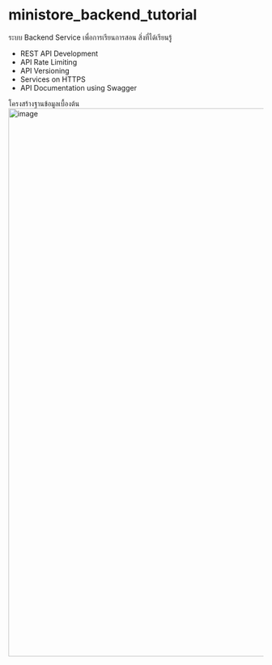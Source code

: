 # ministore_backend_tutorial

ระบบ Backend Service เพื่อการเรียนการสอน
สิ่งที่ได้เรียนรู้
- REST API Development
- API Rate Limiting
- API Versioning
- Services on HTTPS
- API Documentation using Swagger

โครงสร้างฐานข้อมูลเบื้องต้น
<img width="1084" alt="image" src="https://github.com/user-attachments/assets/0fd438ac-5d1b-42df-808c-95c250e4f85a">
